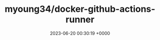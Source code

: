 ---
title: "myoung34/docker-github-actions-runner"
link: "https://github.com/myoung34/docker-github-actions-runner"
date: "2023-06-20 00:30:19 +0000"
description: "This will run the new self-hosted github actions runners with docker-in-docker"
category: "github"
---